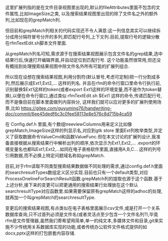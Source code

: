 这里扩展列指的是在文件目录视图里出现的,默认的fileAttributes里面不包含的文件属性,比如ImageSize之类, 以及搜索结果视图里出现的除了文件名之外的额外列,比如现在的grepMatch列.

但目前和grepMatch列相关的代码实现还不令人满意:这一列信息其实可以继续拆分成用分隔符冒号分开的多列,即匹配行号列,上下文列.目前,提取行号的逻辑分散在rfmTextEdit.sh脚本文件里面.

从grepMatch列名可知,需求源于在搜索结果视图展示包含文件名的grep结果,选中结果行后,快速打开编辑界面,并自动定位到匹配行号. 这个功能虽然很常用,但还没有概括到处理搜索结果视图中除文件名外所有可能的扩展列组合. 

所以现在设想在搜索结果视图,利用分割符(默认冒号,考虑可定制)把一行分割成多列,然后展示成Ext1,Ext2,... 这样的列名. 并且在rfm的命令行窗口里命令行执行前, 识别替换$Ext1这样的token(或者export Ext1这样的环境变量,而不是作为token替换),以便在命令行窗口,通过类似 rfmTextEdit.sh $Ext1 这样的命令,传递匹配行号, 而不是像目前在脚本里面做列内容拆分, 这样我们就可以应对更多的扩展列使用场景,比如 https://gitee.com/guyuming76/handwriting-doc/commit/6ee45dedf6c3c0fee58113e8e576c8d715b4ca59

在 Config.def.h 里面,有个数组treeviewColumns用来定义比如像grepMatch,ImageSize这样的列显示名,对应到gtk store 里面Ext列枚举类型,并定义了获取数据命令ValueCmd和函数ValueFunc.但在本文讨论的扩展列设计,我准备直接根据从搜索结果行中解析出列的顺序,依次显示为Ext1,Ext2,... .export的环境变量名也都叫Ext1,Ext2,...如同在电子表格软件里面,直接用A,B,C... 这样的列号引用数据,而不必换上特定问题域名称如grepMatch.

目前,对于rfm读取不同类型搜索结果数据做不同处理的需求,通过config.def.h里面的searchresultTypes数组定义区分实现.目前也只有一个default类型,对应ProcessOnelineForSearchResult函数.grepMatch列的提取也源于这个函数.基于上述分析,接下来的变更可以把更通用的搜索结果行处理放在这个默认searchresultType对应函数里.如果需要保留原有grepMatch这样的adhoc的处理,就再加一个叫grepMatch的searchresultType.

变更后的搜索结果视图,有点类似在电子表格里面展示csv文件,或是打开一个关系数据库查询,只不过首列必须是文件名(或者灵活点至少包含一个文件名列?),毕竟rfm是文件管理器,虽然我们寄希望用简单,单一的纯文本,多媒体文件和目录,git来实施不少传统用关系数据库实现的功能,或者传统办公软件文件格式提供的如docx,pptx这样的打包嵌套内容存储.
